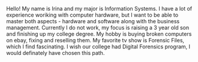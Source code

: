 Hello!
My name is Irina and my major is Information Systems. I have a lot of experience woriking with computer hardware, but I want to be able to master both aspects - hardware and software along with the business management. Currently I do not work, my focus is raising a 3 year old son and finishing up my college degree. My hobby is buying broken computers on ebay, fixing and reselling them. My favorite tv show is Forensic Files, which I find fascinating. I wish our college had Digital Forensics program, I would definately have chosen this path. 
